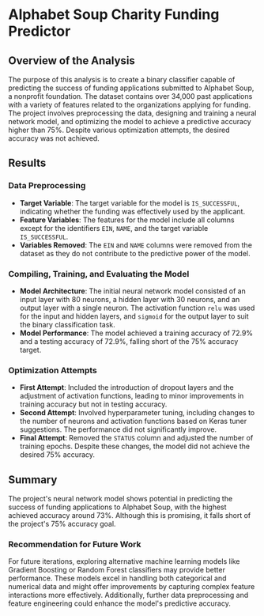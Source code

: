 # Alphabet Soup Charity Funding Predictor

## Overview of the Analysis

The purpose of this analysis is to create a binary classifier capable of predicting the success of funding applications submitted to Alphabet Soup, a nonprofit foundation. The dataset contains over 34,000 past applications with a variety of features related to the organizations applying for funding. The project involves preprocessing the data, designing and training a neural network model, and optimizing the model to achieve a predictive accuracy higher than 75%. Despite various optimization attempts, the desired accuracy was not achieved.

## Results

### Data Preprocessing

- **Target Variable**: The target variable for the model is `IS_SUCCESSFUL`, indicating whether the funding was effectively used by the applicant.
- **Feature Variables**: The features for the model include all columns except for the identifiers `EIN`, `NAME`, and the target variable `IS_SUCCESSFUL`.
- **Variables Removed**: The `EIN` and `NAME` columns were removed from the dataset as they do not contribute to the predictive power of the model.

### Compiling, Training, and Evaluating the Model

- **Model Architecture**: The initial neural network model consisted of an input layer with 80 neurons, a hidden layer with 30 neurons, and an output layer with a single neuron. The activation function `relu` was used for the input and hidden layers, and `sigmoid` for the output layer to suit the binary classification task.
- **Model Performance**: The model achieved a training accuracy of 72.9% and a testing accuracy of 72.9%, falling short of the 75% accuracy target.

### Optimization Attempts

- **First Attempt**: Included the introduction of dropout layers and the adjustment of activation functions, leading to minor improvements in training accuracy but not in testing accuracy.
- **Second Attempt**: Involved hyperparameter tuning, including changes to the number of neurons and activation functions based on Keras tuner suggestions. The performance did not significantly improve.
- **Final Attempt**: Removed the `STATUS` column and adjusted the number of training epochs. Despite these changes, the model did not achieve the desired 75% accuracy.

## Summary

The project's neural network model shows potential in predicting the success of funding applications to Alphabet Soup, with the highest achieved accuracy around 73%. Although this is promising, it falls short of the project's 75% accuracy goal.

### Recommendation for Future Work

For future iterations, exploring alternative machine learning models like Gradient Boosting or Random Forest classifiers may provide better performance. These models excel in handling both categorical and numerical data and might offer improvements by capturing complex feature interactions more effectively. Additionally, further data preprocessing and feature engineering could enhance the model's predictive accuracy.
